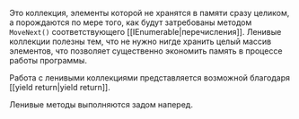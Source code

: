 
Это коллекция, элементы которой не хранятся в памяти сразу целиком, а порождаются по мере того, как будут затребованы методом `MoveNext()` соответствующего [[IEnumerable|перечисления]]. Ленивые коллекции полезны тем, что не нужно нигде хранить целый массив элементов, что позволяет существенно экономить память в процессе работы программы.

Работа с ленивыми коллекциями представляется возможной благодаря [[yield return|yield return]].

Ленивые методы выполняются задом наперед.
